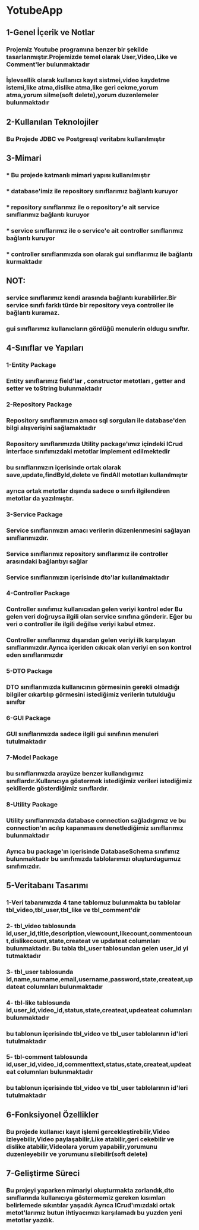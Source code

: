# YotubeApp

## 1-Genel İçerik ve Notlar

### Projemiz Youtube programına benzer bir şekilde tasarlanmıştır.Projemizde temel olarak User,Video,Like ve Comment'ler bulunmaktadır
### İşlevsellik olarak kullanıcı kayıt sistmei,video kaydetme istemi,like atma,dislike atma,like geri cekme,yorum atma,yorum silme(soft delete),yorum duzenlemeler bulunmaktadır

## 2-Kullanılan Teknolojiler

### Bu Projede JDBC ve Postgresql veritabnı kullanılmıştır

## 3-Mimari

### * Bu projede katmanlı mimari yapısı kullanılmıştır 
### * database'imiz ile repository sınıflarımız bağlantı kuruyor
### * repository sınıflarımız ile o repository'e ait service sınıflarımız bağlantı kuruyor
### * service sınıflarımız ile o service'e ait controller sınıflarımız bağlantı kuruyor
### * controller sınıflarımızda son olarak gui sınıflarımız ile bağlantı kurmaktadır

## NOT: 

### service sınıflarımız kendi arasında bağlantı kurabilirler.Bir service sınıfı farklı türde bir repository veya controller ile bağlantı kuramaz.
### gui sınıflarımız kullanıcların gördüğü menulerin oldugu sınıftır.

## 4-Sınıflar ve Yapıları

### 1-Entity Package
### Entity sınıflarımız field'lar , constructor metotları , getter and setter ve toString bulunmaktadır

### 2-Repository Package
### Repository sınıflarımızın amacı sql sorguları ile database'den bilgi alışverişini sağlamaktadır
### Repository sınıflarımızda Utility package'ımız içindeki ICrud interface sınıfımızdaki metotlar implement edilmektedir
### bu sınıflarımızın içerisinde ortak olarak save,update,findById,delete ve findAll metotları kullanılmıştır
### ayrıca ortak metotlar dışında sadece o sınıfı ilgilendiren metotlar da yazılmıştır.

### 3-Service Package
### Service sınıflarımızın amacı verilerin düzenlenmesini sağlayan sınıflarımızdır.
### Service sınıflarımız repository sınıflarımız ile controller arasındaki bağlantıyı sağlar
### Service sınıflarımızın içerisinde dto'lar kullanılmaktadır

### 4-Controller Package
### Controller sınıfımız kullanıcıdan gelen veriyi kontrol eder Bu gelen veri doğruysa ilgili olan service sınıfına gönderir. Eğer bu veri o controller ile ilgili değilse veriyi kabul etmez.
### Controller sınıflarımız dışarıdan gelen veriyi ilk karşılayan sınıflarımızdır.Ayrıca içeriden cıkıcak olan veriyi en son kontrol eden sınıflarımızdır

### 5-DTO Package
### DTO sınıflarımızda kullanıcının görmesinin gerekli olmadığı bilgiler cıkartılıp görmesini istediğimiz verilerin tutulduğu sınıftır

### 6-GUI Package
### GUI sınıflarımızda sadece ilgili gui sınıfının menuleri tutulmaktadır

### 7-Model Package
### bu sınıflarımızda arayüze benzer kullandıgımız sınıflardır.Kullanıcıya göstermek istediğimiz verileri istediğimiz şekillerde gösterdiğimiz sınıflardır.

### 8-Utility Package
### Utility sınıflarımızda database connection sağladıgımız ve bu connection'ın acılıp kapanmasını denetlediğimiz sınıflarımız bulunmaktadır
### Ayrıca bu package'ın içerisinde DatabaseSchema sınıfımız bulunmaktadır bu sınıfımızda tablolarımızı oluşturdugumuz sınıfımızdır.

## 5-Veritabanı Tasarımı

### 1-Veri tabanımızda 4 tane tablomuz bulunmakta bu tablolar tbl_video,tbl_user,tbl_like ve tbl_comment'dir
### 2- tbl_video tablosunda id,user_id,title,description,viewcount,likecount,commentcount,dislikecount,state,createat ve updateat columnları bulunmaktadır. Bu tabla tbl_user tablosundan gelen user_id yi tutmaktadır 
### 3- tbl_user tablosunda id,name,surname,email,username,password,state,createat,updateat columnları bulunmaktadır
### 4- tbl-like tablosunda id,user_id,video_id,status,state,createat,updeateat columnları bulunmaktadır
### bu tablonun içerisinde tbl_video ve tbl_user tablolarının id'leri tutulmaktadır
### 5- tbl-comment tablosunda id,user_id,video_id,commenttext,status,state,createat,updeateat columnları bulunmaktadır
### bu tablonun içerisinde tbl_video ve tbl_user tablolarının id'leri tutulmaktadır

## 6-Fonksiyonel Özellikler

### Bu projede kullanıcı kayıt işlemi gercekleştirebilir,Video izleyebilir,Video paylaşabilir,Like atabilir,geri cekebilir ve dislike atabilir,Videolara yorum yapabilir,yorumunu duzenleyebilir ve yorumunu silebilir(soft delete)

## 7-Geliştirme Süreci
### Bu projeyi yaparken mimariyi oluşturmakta zorlandık,dto sınıflarında kullanıcıya göstermemiz gereken kısımları belirlemede sıkıntılar yaşadık Ayrıca ICrud'ımızdaki ortak metot'larımız butun ihtiyacımızı karşılamadı bu yuzden yeni metotlar yazdık. 